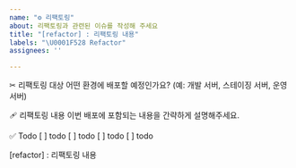 ```yaml
---
name: "⚙️ 리팩토링"
about: 리팩토링과 관련된 이슈를 작성해 주세요
title: "[refactor] : 리팩토링 내용"
labels: "\U0001F528 Refactor"
assignees: ''

---
```


✂︎ 리팩토링 대상
어떤 환경에 배포할 예정인가요? (예: 개발 서버, 스테이징 서버, 운영 서버)

🩹 리팩토링 내용
이번 배포에 포함되는 내용을 간략하게 설명해주세요.

✅ Todo
[ ] todo
[ ] todo
[ ] todo
[ ] todo

[refactor] : 리팩토링 내용
